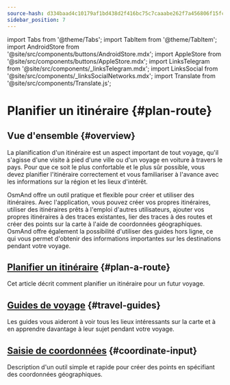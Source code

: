 ```yaml
---
source-hash: d334baad4c10179af1bd438d2f416bc75c7caaabe262f7a456806f15fc3396b3
sidebar_position: 7
---
```


import Tabs from '@theme/Tabs';
import TabItem from '@theme/TabItem';
import AndroidStore from '@site/src/components/buttons/AndroidStore.mdx';
import AppleStore from '@site/src/components/buttons/AppleStore.mdx';
import LinksTelegram from '@site/src/components/_linksTelegram.mdx';
import LinksSocial from '@site/src/components/_linksSocialNetworks.mdx';
import Translate from '@site/src/components/Translate.js';

# Planifier un itinéraire {#plan-route}

## Vue d'ensemble {#overview}

La planification d'un itinéraire est un aspect important de tout voyage, qu'il s'agisse d'une visite à pied d'une ville ou d'un voyage en voiture à travers le pays. Pour que ce soit le plus confortable et le plus sûr possible, vous devez planifier l'itinéraire correctement et vous familiariser à l'avance avec les informations sur la région et les lieux d'intérêt.

OsmAnd offre un outil pratique et flexible pour créer et utiliser des itinéraires. Avec l'application, vous pouvez créer vos propres itinéraires, utiliser des itinéraires prêts à l'emploi d'autres utilisateurs, ajouter vos propres itinéraires à des traces existantes, lier des traces à des routes et créer des points sur la carte à l'aide de coordonnées géographiques. OsmAnd offre également la possibilité d'utiliser des guides hors ligne, ce qui vous permet d'obtenir des informations importantes sur les destinations pendant votre voyage.

<!-- OsmAnd allows you to create your own routes and to use other user routes for trips.

OsmAnd allows you to build various routes as tracks, add a route to existing tracks, snap a track to roads.
Using offline Travel guides is an important source of information while traveling. -->


## [Planifier un itinéraire](./create-route.md) {#plan-a-route}

Cet article décrit comment planifier un itinéraire pour un futur voyage.


## [Guides de voyage](./travel-guides.md) {#travel-guides}

Les guides vous aideront à voir tous les lieux intéressants sur la carte et à en apprendre davantage à leur sujet pendant votre voyage.


## [Saisie de coordonnées](./coordinate-input.md) {#coordinate-input}

Description d'un outil simple et rapide pour créer des points en spécifiant des coordonnées géographiques.